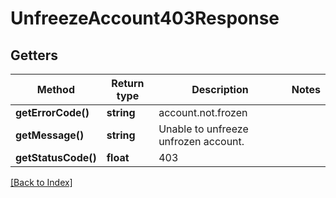 # UnfreezeAccount403Response

## Getters

Method | Return type | Description | Notes
------------ | ------------- | ------------- | -------------
**getErrorCode()** | **string** | account.not.frozen |
**getMessage()** | **string** | Unable to unfreeze unfrozen account. |
**getStatusCode()** | **float** | 403 |

[[Back to Index]](../index.md)
